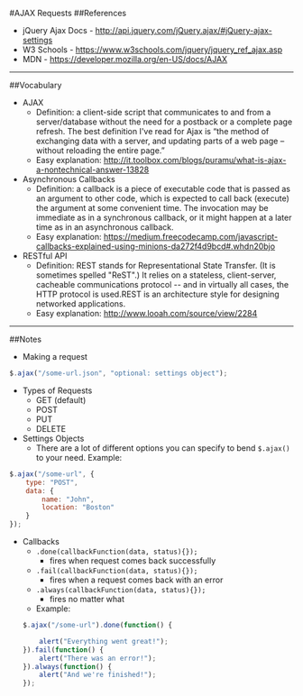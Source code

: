 #AJAX Requests
##References
+ jQuery Ajax Docs - http://api.jquery.com/jQuery.ajax/#jQuery-ajax-settings
+ W3 Schools - https://www.w3schools.com/jquery/jquery_ref_ajax.asp
+ MDN - https://developer.mozilla.org/en-US/docs/AJAX
---
##Vocabulary
+ AJAX
  - Definition: a client-side script that communicates to and from a server/database without the need for a postback or a complete page refresh. The best definition I've read for Ajax is “the method of exchanging data with a server, and updating parts of a web page – without reloading the entire page.”
  - Easy explanation: http://it.toolbox.com/blogs/puramu/what-is-ajax-a-nontechnical-answer-13828
+ Asynchronous Callbacks
  - Definition: a callback is a piece of executable code that is passed as an argument to other code, which is expected to call back (execute) the argument at some convenient time. The invocation may be immediate as in a synchronous callback, or it might happen at a later time as in an asynchronous callback.
  - Easy explanation: https://medium.freecodecamp.com/javascript-callbacks-explained-using-minions-da272f4d9bcd#.whdn20bjo
+ RESTful API
  - Definition: REST stands for Representational State Transfer. (It is sometimes spelled "ReST".) It relies on a stateless, client-server, cacheable communications protocol -- and in virtually all cases, the HTTP protocol is used.REST is an architecture style for designing networked applications.
  - Easy explanation: http://www.looah.com/source/view/2284
---
##Notes
+ Making a request
```JavaScript
$.ajax("/some-url.json", "optional: settings object");
```
+ Types of Requests
  - GET (default)
  - POST
  - PUT
  - DELETE
+ Settings Objects
  - There are a lot of different options you can specify to bend `$.ajax()` to your need. Example:
```JavaScript
$.ajax("/some-url", { 
    type: "POST", 
    data: { 
        name: "John", 
        location: "Boston" 
    } 
});
```
+ Callbacks
  - `.done(callbackFunction(data, status){});`
    + fires when request comes back successfully
  - `.fail(callbackFunction(data, status){});`
    + fires when a request comes back with an error
  - `.always(callbackFunction(data, status){});`
    + fires no matter what
  - Example:
  ```JavaScript
  $.ajax("/some-url").done(function() {

      alert("Everything went great!");
  }).fail(function() {
      alert("There was an error!");
  }).always(function() {
      alert("And we're finished!");
  });
  ```